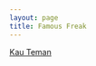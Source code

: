 ```yaml
---
layout: page
title: Famous Freak
---
```


<div class="htl">
  <a href="/kauteman-famousfreak">
Kau Teman
  </a>
</div>
